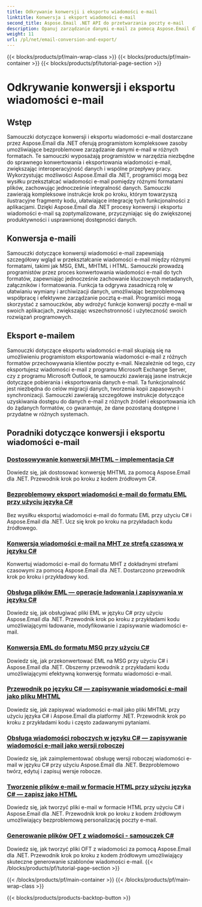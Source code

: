 ```yaml
---
title: Odkrywanie konwersji i eksportu wiadomości e-mail
linktitle: Konwersja i eksport wiadomości e-mail
second_title: Aspose.Email .NET API do przetwarzania poczty e-mail
description: Opanuj zarządzanie danymi e-mail za pomocą Aspose.Email dla samouczków .NET. Konwertuj, eksportuj e-maile, utrzymuj integralność, obsługuj załączniki. Podnoś na przykładach.
weight: 11
url: /pl/net/email-conversion-and-export/
---
```


{{< blocks/products/pf/main-wrap-class >}}
{{< blocks/products/pf/main-container >}}
{{< blocks/products/pf/tutorial-page-section >}}

# Odkrywanie konwersji i eksportu wiadomości e-mail


## Wstęp

Samouczki dotyczące konwersji i eksportu wiadomości e-mail dostarczane przez Aspose.Email dla .NET oferują programistom kompleksowe zasoby umożliwiające bezproblemowe zarządzanie danymi e-mail w różnych formatach. Te samouczki wyposażają programistów w narzędzia niezbędne do sprawnego konwertowania i eksportowania wiadomości e-mail, zwiększając interoperacyjność danych i wspólne przepływy pracy. Wykorzystując możliwości Aspose.Email dla .NET, programiści mogą bez wysiłku przekształcać wiadomości e-mail pomiędzy różnymi formatami plików, zachowując jednocześnie integralność danych. Samouczki zawierają kompleksowe instrukcje krok po kroku, którym towarzyszą ilustracyjne fragmenty kodu, ułatwiające integrację tych funkcjonalności z aplikacjami. Dzięki Aspose.Email dla .NET procesy konwersji i eksportu wiadomości e-mail są zoptymalizowane, przyczyniając się do zwiększonej produktywności i usprawnionej dostępności danych.

## Konwersja e-maili

Samouczki dotyczące konwersji wiadomości e-mail zapewniają szczegółowy wgląd w przekształcanie wiadomości e-mail między różnymi formatami, takimi jak MSG, EML, MHTML i HTML. Samouczki prowadzą programistów przez proces konwertowania wiadomości e-mail do tych formatów, zapewniając jednocześnie zachowanie kluczowych metadanych, załączników i formatowania. Funkcja ta odgrywa zasadniczą rolę w ułatwianiu wymiany i archiwizacji danych, umożliwiając bezproblemową współpracę i efektywne zarządzanie pocztą e-mail. Programiści mogą skorzystać z samouczków, aby wdrożyć funkcje konwersji poczty e-mail w swoich aplikacjach, zwiększając wszechstronność i użyteczność swoich rozwiązań programowych.

## Eksport e-mailem

Samouczki dotyczące eksportu wiadomości e-mail skupiają się na umożliwieniu programistom eksportowania wiadomości e-mail z różnych formatów przechowywania klientów poczty e-mail. Niezależnie od tego, czy eksportujesz wiadomości e-mail z programu Microsoft Exchange Server, czy z programu Microsoft Outlook, te samouczki zawierają jasne instrukcje dotyczące pobierania i eksportowania danych e-mail. Ta funkcjonalność jest niezbędna do celów migracji danych, tworzenia kopii zapasowych i synchronizacji. Samouczki zawierają szczegółowe instrukcje dotyczące uzyskiwania dostępu do danych e-mail z różnych źródeł i eksportowania ich do żądanych formatów, co gwarantuje, że dane pozostaną dostępne i przydatne w różnych systemach.

## Poradniki dotyczące konwersji i eksportu wiadomości e-mail
### [Dostosowywanie konwersji MHTML – implementacja C#](./customizing-mhtml-conversion-csharp-implementation/)
Dowiedz się, jak dostosować konwersję MHTML za pomocą Aspose.Email dla .NET. Przewodnik krok po kroku z kodem źródłowym C#.
### [Bezproblemowy eksport wiadomości e-mail do formatu EML przy użyciu języka C#](./effortless-email-export-to-eml-using-csharp/)
Bez wysiłku eksportuj wiadomości e-mail do formatu EML przy użyciu C# i Aspose.Email dla .NET. Ucz się krok po kroku na przykładach kodu źródłowego.
### [Konwersja wiadomości e-mail na MHT ze strefą czasową w języku C#](./converting-email-to-mht-with-timezone-in-csharp/)
Konwertuj wiadomości e-mail do formatu MHT z dokładnymi strefami czasowymi za pomocą Aspose.Email dla .NET. Dostarczono przewodnik krok po kroku i przykładowy kod.
### [Obsługa plików EML — operacje ładowania i zapisywania w języku C#](./eml-file-handling-load-and-save-operations-in-csharp/)
Dowiedz się, jak obsługiwać pliki EML w języku C# przy użyciu Aspose.Email dla .NET. Przewodnik krok po kroku z przykładami kodu umożliwiającymi ładowanie, modyfikowanie i zapisywanie wiadomości e-mail.
### [Konwersja EML do formatu MSG przy użyciu C#](./converting-eml-to-msg-format-using-csharp/)
Dowiedz się, jak przekonwertować EML na MSG przy użyciu C# i Aspose.Email dla .NET. Obszerny przewodnik z przykładami kodu umożliwiającymi efektywną konwersję formatu wiadomości e-mail.
### [Przewodnik po języku C# — zapisywanie wiadomości e-mail jako pliku MHTML](./csharp-guide-saving-email-as-mhtml-file/)
Dowiedz się, jak zapisywać wiadomości e-mail jako pliki MHTML przy użyciu języka C# i Aspose.Email dla platformy .NET. Przewodnik krok po kroku z przykładami kodu i często zadawanymi pytaniami.
### [Obsługa wiadomości roboczych w języku C# — zapisywanie wiadomości e-mail jako wersji roboczej](./draft-message-handling-in-csharp-saving-email-as-draft/)
Dowiedz się, jak zaimplementować obsługę wersji roboczej wiadomości e-mail w języku C# przy użyciu Aspose.Email dla .NET. Bezproblemowo twórz, edytuj i zapisuj wersje robocze.
### [Tworzenie plików e-mail w formacie HTML przy użyciu języka C# — zapisz jako HTML](./creating-html-email-files-using-csharp-save-as-html/)
Dowiedz się, jak tworzyć pliki e-mail w formacie HTML przy użyciu C# i Aspose.Email dla .NET. Przewodnik krok po kroku z kodem źródłowym umożliwiający bezproblemową personalizację poczty e-mail.
### [Generowanie plików OFT z wiadomości - samouczek C#](./generating-oft-files-from-messages-csharp-tutorial/)
Dowiedz się, jak tworzyć pliki OFT z wiadomości za pomocą Aspose.Email dla .NET. Przewodnik krok po kroku z kodem źródłowym umożliwiający skuteczne generowanie szablonów wiadomości e-mail.
{{< /blocks/products/pf/tutorial-page-section >}}

{{< /blocks/products/pf/main-container >}}
{{< /blocks/products/pf/main-wrap-class >}}

{{< blocks/products/products-backtop-button >}}
